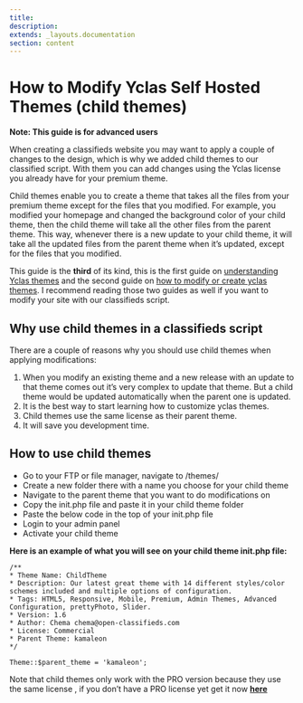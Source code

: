 ```yaml
---
title:
description:
extends: _layouts.documentation
section: content
---
```



# How to Modify Yclas Self Hosted Themes (child themes)

**Note: This guide is for advanced users**

When creating a classifieds website you may want to apply a couple of changes to the design, which is why we added child themes to our classified script. With them you can add changes using the Yclas license you already have for your premium theme.

Child themes enable you to create a theme that takes all the files from your premium theme except for the files that you modified. 
For example, you modified your homepage and changed the background color of your child theme, then the child theme will take all the other files from the parent theme. This way, whenever there is a new update to your child theme, it will take all the updated files from the parent theme when it’s updated, except for the files that you modified.

This guide is the **third** of its kind, this is the first guide on  [understanding Yclas themes](Technical-understanding-yclas-themes.md)  and the second guide on  [how to modify or create yclas themes](Technical-modify-or-create-a-theme.md). I recommend reading those two guides as well if you want to modify your site with our classifieds script.

## Why use child themes in a classifieds script

There are a couple of reasons why you should use child themes when applying modifications:

1.  When you modify an existing theme and a new release with an update to that theme comes out it’s very complex to update that theme. But a child theme would be updated automatically when the parent one is updated.
2.  It is the best way to start learning how to customize yclas themes.
3.  Child themes use the same license as their parent theme.
4.  It will save you development time.

## How to use child themes

-   Go to your FTP or file manager, navigate to /themes/
-   Create a new folder there with a name you choose for your child theme
-   Navigate to the parent theme that you want to do modifications on
-   Copy the init.php file and paste it in your child theme folder
-   Paste the below code in the top of your init.php file
-   Login to your admin panel
-   Activate your child theme

**Here is an example of what you will see on your child theme init.php file:**

```
/**
* Theme Name: ChildTheme
* Description: Our latest great theme with 14 different styles/color schemes included and multiple options of configuration. 
* Tags: HTML5, Responsive, Mobile, Premium, Admin Themes, Advanced Configuration, prettyPhoto, Slider.
* Version: 1.6 
* Author: Chema chema@open-classifieds.com
* License: Commercial 
* Parent Theme: kamaleon
*/

Theme::$parent_theme = 'kamaleon';

```
  
Note that child themes only work with the PRO version because they use the same license , if you don’t have a PRO license yet get it now  **[here](https://yclas.com/self-hosted.html)**
